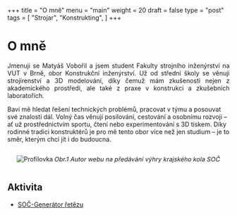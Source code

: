 +++
title = "O mně"
menu = "main"
weight = 20
draft = false
type = "post"
tags = [
    "Strojar",
    "Konstrukting",
]
+++

# O mně

<p style="text-align: justify;">
Jmenuji se Matyáš Vobořil a jsem student Fakulty strojního inženýrství na VUT v Brně, obor Konstrukční inženýrství. Už od střední školy se věnuji strojírenství a 3D modelování, díky čemuž mám zkušenosti nejen z akademického prostředí, ale také z praxe v konstrukci a zkušebních laboratořích.

Baví mě hledat řešení technických problémů, pracovat v týmu a posouvat své znalosti dál. Volný čas věnuji posilování, cestování a osobnímu rozvoji – ať už prostřednictvím sportu, čtení nebo experimentování s 3D tiskem. Díky rodinné tradici konstruktérů je pro mě tento obor více než jen studium – je to směr, kterým chci jít i do budoucna.
</p>

<div style="text-align: center;">
    <img src="/267993_ZPC_25/images/Profilovka3.png" alt="Profilovka">
    <p style="transform: skewX(-10deg); display:inline-block;">  
    Obr.1 Autor webu na předávání výhry krajského kola SOČ
    </p>
    
</div>





## Aktivita

- [SOČ-Generátor řetězu](https://youtu.be/pQYYbRLWp2U)



